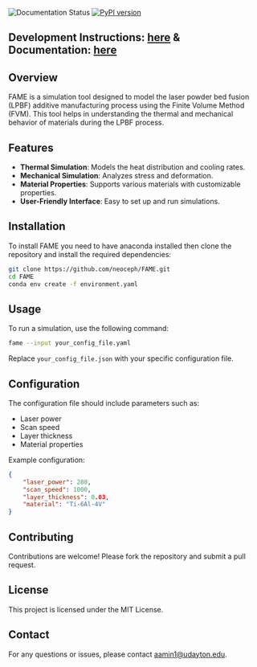 ![Documentation Status](https://readthedocs.org/projects/fame-ud/badge/?version=latest)
[![PyPI version](https://img.shields.io/badge/TestPyPI-0.0.3-blue)](https://test.pypi.org/project/FAME-UD/)

## Development Instructions: [here](docs/developerReadme/development.md) &  Documentation: [here](https://fame-ud.readthedocs.io/en/latest/)

## Overview
FAME is a simulation tool designed to model the laser powder bed fusion (LPBF) additive manufacturing process using the Finite Volume Method (FVM). This tool helps in understanding the thermal and mechanical behavior of materials during the LPBF process.

## Features
- **Thermal Simulation**: Models the heat distribution and cooling rates.
- **Mechanical Simulation**: Analyzes stress and deformation.
- **Material Properties**: Supports various materials with customizable properties.
- **User-Friendly Interface**: Easy to set up and run simulations.

## Installation
To install FAME you need to have anaconda installed then clone the repository and install the required dependencies:
```bash
git clone https://github.com/neoceph/FAME.git
cd FAME
conda env create -f environment.yaml
```

## Usage
To run a simulation, use the following command:
```bash
fame --input your_config_file.yaml
```
Replace `your_config_file.json` with your specific configuration file.

## Configuration
The configuration file should include parameters such as:
- Laser power
- Scan speed
- Layer thickness
- Material properties

Example configuration:
```json
{
    "laser_power": 200,
    "scan_speed": 1000,
    "layer_thickness": 0.03,
    "material": "Ti-6Al-4V"
}
```

## Contributing
Contributions are welcome! Please fork the repository and submit a pull request.

## License
This project is licensed under the MIT License.

## Contact
For any questions or issues, please contact aamin1@udayton.edu.
